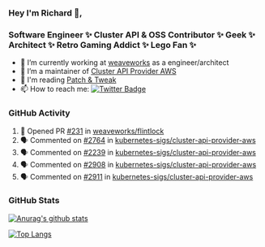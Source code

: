 ### Hey I'm Richard 👋, 

<h3 align="left">Software Engineer ✨ Cluster API & OSS Contributor ✨ Geek ✨ Architect ✨ Retro Gaming Addict ✨ Lego Fan ✨</h3>

- 🔭 I’m currently working at [weaveworks](https://github.com/weaveworks) as a engineer/architect
- 👯 I’m a maintainer of [Cluster API Provider AWS](https://github.com/kubernetes-sigs/cluster-api-provider-aws)
- 💬 I'm reading [Patch & Tweak](https://bjooks.com/products/patch-tweak-exploring-modular-synthesis)
- 📫 How to reach me: [![Twitter Badge](https://img.shields.io/badge/-@fruit_case-00acee?style=flat&logo=Twitter&logoColor=white)](https://twitter.com/intent/follow?screen_name=fruit_case "Follow on Twitter")

### GitHub Activity 

<!--START_SECTION:activity-->
1. 💪 Opened PR [#231](https://github.com/weaveworks/flintlock/pull/231) in [weaveworks/flintlock](https://github.com/weaveworks/flintlock)
2. 🗣 Commented on [#2764](https://github.com/kubernetes-sigs/cluster-api-provider-aws/issues/2764) in [kubernetes-sigs/cluster-api-provider-aws](https://github.com/kubernetes-sigs/cluster-api-provider-aws)
3. 🗣 Commented on [#2239](https://github.com/kubernetes-sigs/cluster-api-provider-aws/issues/2239) in [kubernetes-sigs/cluster-api-provider-aws](https://github.com/kubernetes-sigs/cluster-api-provider-aws)
4. 🗣 Commented on [#2908](https://github.com/kubernetes-sigs/cluster-api-provider-aws/issues/2908) in [kubernetes-sigs/cluster-api-provider-aws](https://github.com/kubernetes-sigs/cluster-api-provider-aws)
5. 🗣 Commented on [#2911](https://github.com/kubernetes-sigs/cluster-api-provider-aws/issues/2911) in [kubernetes-sigs/cluster-api-provider-aws](https://github.com/kubernetes-sigs/cluster-api-provider-aws)
<!--END_SECTION:activity-->

### GitHub Stats

[![Anurag's github stats](https://github-readme-stats.vercel.app/api?username=richardcase&count_private=true&show_icons=true)](https://github.com/anuraghazra/github-readme-stats)

[![Top Langs](https://github-readme-stats.vercel.app/api/top-langs/?username=richardcase&hide=html&layout=compact)](https://github.com/anuraghazra/github-readme-stats)
